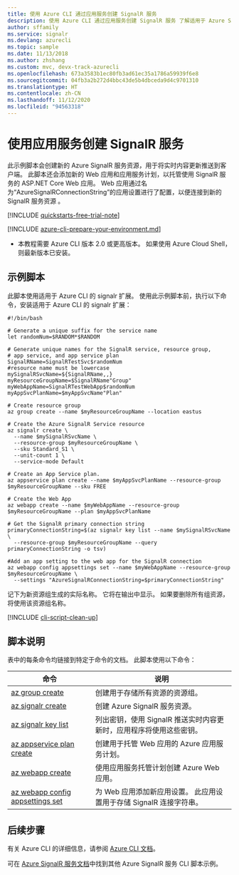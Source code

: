 ```yaml
---
title: 使用 Azure CLI 通过应用服务创建 SignalR 服务
description: 使用 Azure CLI 通过应用服务创建 SignalR 服务 了解适用于 Azure SignalR 服务的所有 CLI 命令。
author: sffamily
ms.service: signalr
ms.devlang: azurecli
ms.topic: sample
ms.date: 11/13/2018
ms.author: zhshang
ms.custom: mvc, devx-track-azurecli
ms.openlocfilehash: 673a3583b1ec80fb3ad61ec35a1786a59939f6e8
ms.sourcegitcommit: 04fb3a2b272d4bbc43de5b4dbceda9d4c9701310
ms.translationtype: HT
ms.contentlocale: zh-CN
ms.lasthandoff: 11/12/2020
ms.locfileid: "94563318"
---
```

# <a name="create-a-signalr-service-with-an-app-service"></a>使用应用服务创建 SignalR 服务

此示例脚本会创建新的 Azure SignalR 服务资源，用于将实时内容更新推送到客户端。 此脚本还会添加新的 Web 应用和应用服务计划，以托管使用 SignalR 服务的 ASP.NET Core Web 应用。 Web 应用通过名为“AzureSignalRConnectionString”的应用设置进行了配置，以便连接到新的 SignalR 服务资源  。

[!INCLUDE [quickstarts-free-trial-note](../../../includes/quickstarts-free-trial-note.md)]

[!INCLUDE [azure-cli-prepare-your-environment.md](../../../includes/azure-cli-prepare-your-environment.md)]

 - 本教程需要 Azure CLI 版本 2.0 或更高版本。 如果使用 Azure Cloud Shell，则最新版本已安装。

## <a name="sample-script"></a>示例脚本

此脚本使用适用于 Azure CLI 的 signalr 扩展。 使用此示例脚本前，执行以下命令，安装适用于 Azure CLI 的 signalr 扩展：

```azurecli-interactive
#!/bin/bash

# Generate a unique suffix for the service name
let randomNum=$RANDOM*$RANDOM

# Generate unique names for the SignalR service, resource group, 
# app service, and app service plan
SignalRName=SignalRTestSvc$randomNum
#resource name must be lowercase
mySignalRSvcName=${SignalRName,,}
myResourceGroupName=$SignalRName"Group"
myWebAppName=SignalRTestWebApp$randomNum
myAppSvcPlanName=$myAppSvcName"Plan"

# Create resource group 
az group create --name $myResourceGroupName --location eastus

# Create the Azure SignalR Service resource
az signalr create \
  --name $mySignalRSvcName \
  --resource-group $myResourceGroupName \
  --sku Standard_S1 \
  --unit-count 1 \
  --service-mode Default

# Create an App Service plan.
az appservice plan create --name $myAppSvcPlanName --resource-group $myResourceGroupName --sku FREE

# Create the Web App
az webapp create --name $myWebAppName --resource-group $myResourceGroupName --plan $myAppSvcPlanName  

# Get the SignalR primary connection string
primaryConnectionString=$(az signalr key list --name $mySignalRSvcName \
  --resource-group $myResourceGroupName --query primaryConnectionString -o tsv)

#Add an app setting to the web app for the SignalR connection
az webapp config appsettings set --name $myWebAppName --resource-group $myResourceGroupName \
  --settings "AzureSignalRConnectionString=$primaryConnectionString"
```

记下为新资源组生成的实际名称。 它将在输出中显示。 如果要删除所有组资源，将使用该资源组名称。

[!INCLUDE [cli-script-clean-up](../../../includes/cli-script-clean-up.md)]

## <a name="script-explanation"></a>脚本说明

表中的每条命令均链接到特定于命令的文档。 此脚本使用以下命令：

| 命令 | 说明 |
|---|---|
| [az group create](/cli/azure/group#az-group-create) | 创建用于存储所有资源的资源组。 |
| [az signalr create](/cli/azure/signalr#az-signalr-create) | 创建 Azure SignalR 服务资源。 |
| [az signalr key list](/cli/azure/signalr/key#az-signalr-key-list) | 列出密钥，使用 SignalR 推送实时内容更新时，应用程序将使用这些密钥。 |
| [az appservice plan create](/cli/azure/appservice/plan#az-appservice-plan-create) | 创建用于托管 Web 应用的 Azure 应用服务计划。 |
| [az webapp create](/cli/azure/webapp#az-webapp-create) | 使用应用服务托管计划创建 Azure Web 应用。 |
| [az webapp config appsettings set](/cli/azure/webapp/config/appsettings#az-webapp-config-appsettings-set) | 为 Web 应用添加新应用设置。 此应用设置用于存储 SignalR 连接字符串。 |

## <a name="next-steps"></a>后续步骤

有关 Azure CLI 的详细信息，请参阅 [Azure CLI 文档](/cli/azure)。

可在 [Azure SignalR 服务文档](../signalr-reference-cli.md)中找到其他 Azure SignalR 服务 CLI 脚本示例。
